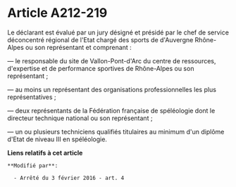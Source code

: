 # Article A212-219

Le déclarant est évalué par un jury désigné et présidé par le chef de service déconcentré régional de l'Etat chargé des
sports de d'Auvergne Rhône-Alpes ou son représentant et comprenant : 

― le responsable du site de Vallon-Pont-d'Arc du centre de ressources, d'expertise et de performance sportives de Rhône-Alpes
ou son représentant ; 

― au moins un représentant des organisations professionnelles les plus représentatives ; 

― deux représentants de la Fédération française de spéléologie dont le directeur technique national ou son représentant ; 

― un ou plusieurs techniciens qualifiés titulaires au minimum d'un diplôme d'Etat de niveau III en spéléologie.

**Liens relatifs à cet article**

	**Modifié par**:

	  - Arrêté du 3 février 2016 - art. 4
